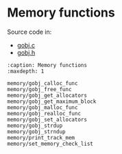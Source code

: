 # Memory functions

Source code in:
- [gobj.c](https://github.com/artgins/yunetas/blob/main/kernel/c/gobj-c/src/gobj.c)
- [gobj.h](https://github.com/artgins/yunetas/blob/main/kernel/c/gobj-c/src/gobj.h)

```{toctree}
:caption: Memory functions
:maxdepth: 1

memory/gobj_calloc_func
memory/gobj_free_func
memory/gobj_get_allocators
memory/gobj_get_maximum_block
memory/gobj_malloc_func
memory/gobj_realloc_func
memory/gobj_set_allocators
memory/gobj_strdup
memory/gobj_strndup
memory/print_track_mem
memory/set_memory_check_list

```
